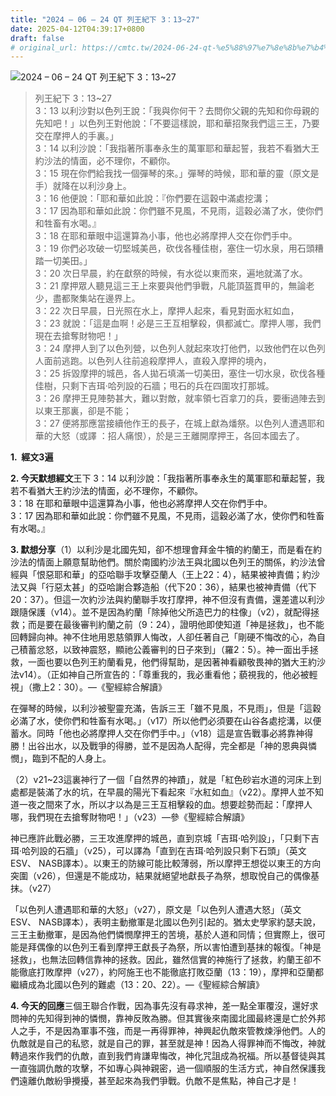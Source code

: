 ```yaml
---
title: "2024 – 06 – 24 QT 列王紀下 3：13~27"
date: 2025-04-12T04:39:17+0800
draft: false
# original_url: https://cmtc.tw/2024-06-24-qt-%e5%88%97%e7%8e%8b%e7%b4%80%e4%b8%8b-3%ef%bc%9a1327
---
```


![2024 – 06 – 24 QT 列王紀下 3：13\~27](/images/qt.jpg  "2024 – 06 – 24 QT 列王紀下 3：13\~27")

> 列王紀下 3：13\~27  
> 3：13 以利沙對以色列王說：「我與你何干？去問你父親的先知和你母親的先知吧！」以色列王對他說：「不要這樣說，耶和華招聚我們這三王，乃要交在摩押人的手裏。」  
> 3：14 以利沙說：「我指著所事奉永生的萬軍耶和華起誓，我若不看猶大王約沙法的情面，必不理你，不顧你。  
> 3：15 現在你們給我找一個彈琴的來。」彈琴的時候，耶和華的靈（原文是手）就降在以利沙身上。  
> 3：16 他便說：「耶和華如此說：『你們要在這穀中滿處挖溝；  
> 3：17 因為耶和華如此說：你們雖不見風，不見雨，這穀必滿了水，使你們和牲畜有水喝。』  
> 3：18 在耶和華眼中這還算為小事，他也必將摩押人交在你們手中。  
> 3：19 你們必攻破一切堅城美邑，砍伐各種佳樹，塞住一切水泉，用石頭糟踏一切美田。」  
> 3：20 次日早晨，約在獻祭的時候，有水從以東而來，遍地就滿了水。  
> 3：21 摩押眾人聽見這三王上來要與他們爭戰，凡能頂盔貫甲的，無論老少，盡都聚集站在邊界上。  
> 3：22 次日早晨，日光照在水上，摩押人起來，看見對面水紅如血，  
> 3：23 就說：「這是血啊！必是三王互相擊殺，俱都滅亡。摩押人哪，我們現在去搶奪財物吧！」  
> 3：24 摩押人到了以色列營，以色列人就起來攻打他們，以致他們在以色列人面前逃跑。以色列人往前追殺摩押人，直殺入摩押的境內，  
> 3：25 拆毀摩押的城邑，各人拋石填滿一切美田，塞住一切水泉，砍伐各種佳樹，只剩下吉珥‧哈列設的石牆；甩石的兵在四圍攻打那城。  
> 3：26 摩押王見陣勢甚大，難以對敵，就率領七百拿刀的兵，要衝過陣去到以東王那裏，卻是不能；  
> 3：27 便將那應當接續他作王的長子，在城上獻為燔祭。以色列人遭遇耶和華的大怒（或譯 ：招人痛恨），於是三王離開摩押王，各回本國去了。

**1.  經文3遍**

**2. 今天默想經文**王下 3：14 以利沙說：「我指著所事奉永生的萬軍耶和華起誓，我若不看猶大王約沙法的情面，必不理你，不顧你。  
3：18 在耶和華眼中這還算為小事，他也必將摩押人交在你們手中。  
3：17 因為耶和華如此說：你們雖不見風，不見雨，這穀必滿了水，使你們和牲畜有水喝。』

**3. 默想分享**（1）以利沙是北國先知，卻不想理會拜金牛犢的約蘭王，而是看在約沙法的情面上願意幫助他們。關於南國約沙法王與北國以色列王的關係，約沙法曾經與「恨惡耶和華」的亞哈聯手攻擊亞蘭人（王上22：4），結果被神責備；約沙法又與「行惡太甚」的亞哈謝合夥造船（代下20：36），結果也被神責備（代下20：37）。但這一次約沙法與約蘭聯手攻打摩押，神不但沒有責備，還差遣以利沙跟隨保護（v14）。並不是因為約蘭「除掉他父所造巴力的柱像」（v2），就配得拯救；而是要在最後審判約蘭之前（9：24），證明他即使知道「神是拯救」，也不能回轉歸向神。神不住地用恩慈領罪人悔改，人卻任著自己「剛硬不悔改的心，為自己積蓄忿怒，以致神震怒，顯祂公義審判的日子來到」（羅2：5）。神一面出手拯救，一面也要以色列王約蘭看見，他們得幫助，是因著神看顧敬畏神的猶大王約沙法v14）。（正如神自己所宣告的：「尊重我的，我必重看他；藐視我的，他必被輕視」（撒上2：30）。—《聖經綜合解讀》

在彈琴的時候，以利沙被聖靈充滿，告訴三王「雖不見風，不見雨」，但是「這穀必滿了水，使你們和牲畜有水喝。」（v17）所以他們必須要在山谷各處挖溝，以便蓄水。同時「他也必將摩押人交在你們手中。」（v18）這是宣告戰事必將靠神得勝！出谷出水，以及戰爭的得勝，並不是因為人配得，完全都是「神的恩典與憐憫」，臨到不配的人身上。

（2）v21\~23這裏神行了一個「自然界的神蹟」，就是「紅色砂岩水道的河床上到處都是裝滿了水的坑，在早晨的陽光下看起來『水紅如血』（v22）。摩押人並不知道一夜之間來了水，所以才以為是三王互相擊殺的血。想要趁勢而起：「摩押人哪，我們現在去搶奪財物吧！」（v23）—參《聖經綜合解讀》

神已應許此戰必勝，三王攻進摩押的城邑，直到京城「吉珥‧哈列設」，「只剩下吉珥‧哈列設的石牆」（v25），可以譯為「直到在吉珥‧哈列設只剩下石頭」（英文ESV、 NASB譯本）。以東王的防線可能比較薄弱，所以摩押王想從以東王的方向突圍（v26），但還是不能成功，結果就絕望地獻長子為祭，想取悅自己的偶像基抹。（v27）

「以色列人遭遇耶和華的大怒」（v27），原文是「以色列人遭遇大怒」（英文ESV、 NASB譯本），表明主動撤軍是北國以色列引起的。猶太史學家約瑟夫說，三王主動撤軍，是因為他們憐憫摩押王的苦境，基於人道和同情；但實際上，很可能是拜偶像的以色列王看到摩押王獻長子為祭，所以害怕遭到基抹的報復。「神是拯救」，也無法回轉信靠神的拯救。因此，雖然信實的神施行了拯救，約蘭王卻不能徹底打敗摩押（v27），約阿施王也不能徹底打敗亞蘭（13：19），摩押和亞蘭都繼續成為北國以色列的難處（13：20、22）。—《聖經綜合解讀》

**4. 今天的回應**三個王聯合作戰，因為事先沒有尋求神，差一點全軍覆沒，還好求問神的先知得到神的憐憫，靠神反敗為勝。但其實後來南國北國最終還是亡於外邦人之手，不是因為軍事不強，而是一再得罪神，神興起仇敵來管教煉淨他們。人的仇敵就是自己的私慾，就是自己的罪，甚至就是神！因為人得罪神而不悔改，神就轉過來作我們的仇敵，直到我們肯謙卑悔改，神化咒詛成為祝福。所以基督徒與其一直強調仇敵的攻擊，不如專心與神親密，過一個順服的生活方式，神自然保護我們遠離仇敵紛爭攪擾，甚至起來為我們爭戰。仇敵不是焦點，神自己才是！